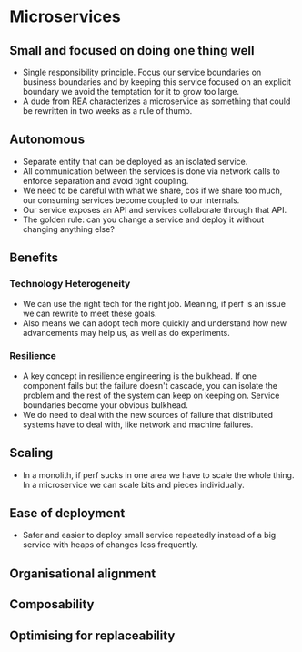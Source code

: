 # Microservices

## Small and focused on doing one thing well

- Single responsibility principle. Focus our service boundaries on business boundaries and by keeping this service focused on an explicit boundary we avoid the temptation for it to grow too large.
- A dude from REA characterizes a microservice as something that could be rewritten in two weeks as a rule of thumb.

## Autonomous

- Separate entity that can be deployed as an isolated service.
- All communication between the services is done via network calls to enforce separation and avoid tight coupling.
- We need to be careful with what we share, cos if we share too much, our consuming services become coupled to our internals.
- Our service exposes an API and services collaborate through that API.
- The golden rule: can you change a service and deploy it without changing anything else?

## Benefits

### Technology Heterogeneity

- We can use the right tech for the right job. Meaning, if perf is an issue we can rewrite to meet these goals.
- Also means we can adopt tech more quickly and understand how new advancements may help us, as well as do experiments.

### Resilience

- A key concept in resilience engineering is the bulkhead. If one component fails but the failure doesn't cascade, you can isolate the problem and the rest of the system can keep on keeping on. Service boundaries become your obvious bulkhead.
- We do need to deal with the new sources of failure that distributed systems have to deal with, like network and machine failures.

## Scaling

- In a monolith, if perf sucks in one area we have to scale the whole thing. In a microservice we can scale bits and pieces individually.

## Ease of deployment

- Safer and easier to deploy small service repeatedly instead of a big service with heaps of changes less frequently.

## Organisational alignment

## Composability

## Optimising for replaceability